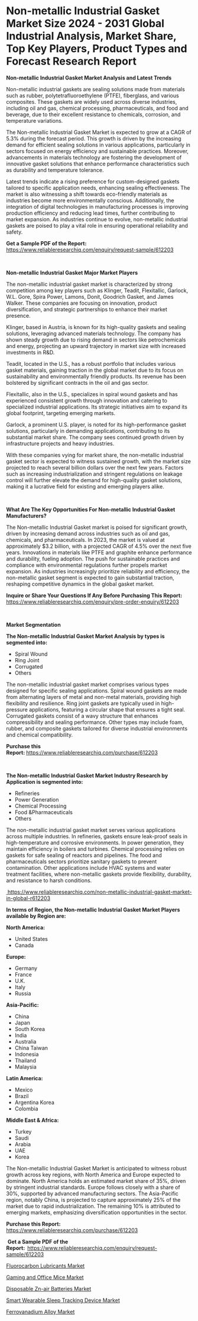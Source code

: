 <p><h1>Non-metallic Industrial Gasket Market Size 2024 - 2031 Global Industrial Analysis, Market Share, Top Key Players, Product Types and Forecast Research Report</h1></p><p><strong>Non-metallic Industrial Gasket Market Analysis and Latest Trends</strong></p>
<p><p>Non-metallic industrial gaskets are sealing solutions made from materials such as rubber, polytetrafluoroethylene (PTFE), fiberglass, and various composites. These gaskets are widely used across diverse industries, including oil and gas, chemical processing, pharmaceuticals, and food and beverage, due to their excellent resistance to chemicals, corrosion, and temperature variations.</p><p>The Non-metallic Industrial Gasket Market is expected to grow at a CAGR of 5.3% during the forecast period. This growth is driven by the increasing demand for efficient sealing solutions in various applications, particularly in sectors focused on energy efficiency and sustainable practices. Moreover, advancements in materials technology are fostering the development of innovative gasket solutions that enhance performance characteristics such as durability and temperature tolerance.</p><p>Latest trends indicate a rising preference for custom-designed gaskets tailored to specific application needs, enhancing sealing effectiveness. The market is also witnessing a shift towards eco-friendly materials as industries become more environmentally conscious. Additionally, the integration of digital technologies in manufacturing processes is improving production efficiency and reducing lead times, further contributing to market expansion. As industries continue to evolve, non-metallic industrial gaskets are poised to play a vital role in ensuring operational reliability and safety.</p></p>
<p><strong>Get a Sample PDF of the Report:&nbsp;</strong> <a href="https://www.reliableresearchiq.com/enquiry/request-sample/612203?utm_campaign=1577&utm_medium=2&utm_source=Github&utm_content=ia&utm_term=12102024&utm_id=non-metallic-industrial-gasket">https://www.reliableresearchiq.com/enquiry/request-sample/612203</a></p>
<p>&nbsp;</p>
<p><strong>Non-metallic Industrial Gasket Major Market Players</strong></p>
<p><p>The non-metallic industrial gasket market is characterized by strong competition among key players such as Klinger, Teadit, Flexitallic, Garlock, W.L. Gore, Spira Power, Lamons, Donit, Goodrich Gasket, and James Walker. These companies are focusing on innovation, product diversification, and strategic partnerships to enhance their market presence.</p><p>Klinger, based in Austria, is known for its high-quality gaskets and sealing solutions, leveraging advanced materials technology. The company has shown steady growth due to rising demand in sectors like petrochemicals and energy, projecting an upward trajectory in market size with increased investments in R&D.</p><p>Teadit, located in the U.S., has a robust portfolio that includes various gasket materials, gaining traction in the global market due to its focus on sustainability and environmentally friendly products. Its revenue has been bolstered by significant contracts in the oil and gas sector.</p><p>Flexitallic, also in the U.S., specializes in spiral wound gaskets and has experienced consistent growth through innovation and catering to specialized industrial applications. Its strategic initiatives aim to expand its global footprint, targeting emerging markets.</p><p>Garlock, a prominent U.S. player, is noted for its high-performance gasket solutions, particularly in demanding applications, contributing to its substantial market share. The company sees continued growth driven by infrastructure projects and heavy industries.</p><p>With these companies vying for market share, the non-metallic industrial gasket sector is expected to witness sustained growth, with the market size projected to reach several billion dollars over the next few years. Factors such as increasing industrialization and stringent regulations on leakage control will further elevate the demand for high-quality gasket solutions, making it a lucrative field for existing and emerging players alike.</p></p>
<p>&nbsp;</p>
<p><strong>What Are The Key Opportunities For Non-metallic Industrial Gasket Manufacturers?</strong></p>
<p><p>The Non-metallic Industrial Gasket market is poised for significant growth, driven by increasing demand across industries such as oil and gas, chemicals, and pharmaceuticals. In 2023, the market is valued at approximately $3.2 billion, with a projected CAGR of 4.5% over the next five years. Innovations in materials like PTFE and graphite enhance performance and durability, fueling adoption. The push for sustainable practices and compliance with environmental regulations further propels market expansion. As industries increasingly prioritize reliability and efficiency, the non-metallic gasket segment is expected to gain substantial traction, reshaping competitive dynamics in the global gasket market.</p></p>
<p><strong>Inquire or Share Your Questions If Any Before Purchasing This Report:</strong> <a href="https://www.reliableresearchiq.com/enquiry/pre-order-enquiry/612203?utm_campaign=1577&utm_medium=2&utm_source=Github&utm_content=ia&utm_term=12102024&utm_id=non-metallic-industrial-gasket">https://www.reliableresearchiq.com/enquiry/pre-order-enquiry/612203</a></p>
<p>&nbsp;</p>
<p><strong>Market Segmentation</strong></p>
<p><strong>The Non-metallic Industrial Gasket Market Analysis by types is segmented into:</strong></p>
<p><ul><li>Spiral Wound</li><li>Ring Joint</li><li>Corrugated</li><li>Others</li></ul></p>
<p><p>The non-metallic industrial gasket market comprises various types designed for specific sealing applications. Spiral wound gaskets are made from alternating layers of metal and non-metal materials, providing high flexibility and resilience. Ring joint gaskets are typically used in high-pressure applications, featuring a circular shape that ensures a tight seal. Corrugated gaskets consist of a wavy structure that enhances compressibility and sealing performance. Other types may include foam, rubber, and composite gaskets tailored for diverse industrial environments and chemical compatibility.</p></p>
<p><strong>Purchase this Report:&nbsp;</strong><a href="https://www.reliableresearchiq.com/purchase/612203?utm_campaign=1577&utm_medium=2&utm_source=Github&utm_content=ia&utm_term=12102024&utm_id=non-metallic-industrial-gasket">https://www.reliableresearchiq.com/purchase/612203</a></p>
<p>&nbsp;</p>
<p><strong>The Non-metallic Industrial Gasket Market Industry Research by Application is segmented into:</strong></p>
<p><ul><li>Refineries</li><li>Power Generation</li><li>Chemical Processing</li><li>Food &Pharmaceuticals</li><li>Others</li></ul></p>
<p><p>The non-metallic industrial gasket market serves various applications across multiple industries. In refineries, gaskets ensure leak-proof seals in high-temperature and corrosive environments. In power generation, they maintain efficiency in boilers and turbines. Chemical processing relies on gaskets for safe sealing of reactors and pipelines. The food and pharmaceuticals sectors prioritize sanitary gaskets to prevent contamination. Other applications include HVAC systems and water treatment facilities, where non-metallic gaskets provide flexibility, durability, and resistance to harsh conditions.</p></p>
<p><a href="https://www.reliableresearchiq.com/non-metallic-industrial-gasket-market-in-global-r612203?utm_campaign=1577&utm_medium=2&utm_source=Github&utm_content=ia&utm_term=12102024&utm_id=non-metallic-industrial-gasket">&nbsp;https://www.reliableresearchiq.com/non-metallic-industrial-gasket-market-in-global-r612203</a></p>
<p><strong>In terms of Region, the Non-metallic Industrial Gasket Market Players available by Region are:</strong></p>
<p>
    <p> <strong> North America: </strong>
        <ul>
            <li>United States</li>
            <li>Canada</li>
        </ul>
        </p> 
    <p> <strong> Europe: </strong>
        <ul>
            <li>Germany</li>
            <li>France</li>
            <li>U.K.</li>
            <li>Italy</li>
            <li>Russia</li>
        </ul>
        </p> 
    <p> <strong> Asia-Pacific: </strong>
        <ul>
            <li>China</li>
            <li>Japan</li>
            <li>South Korea</li>
            <li>India</li>
            <li>Australia</li>
            <li>China Taiwan</li>
            <li>Indonesia</li>
            <li>Thailand</li>
            <li>Malaysia</li>
        </ul>
        </p> 
    <p> <strong> Latin America: </strong>
        <ul>
            <li>Mexico</li>
            <li>Brazil</li>
            <li>Argentina Korea</li>
            <li>Colombia</li>
        </ul>
        </p> 
    <p> <strong> Middle East & Africa: </strong>
        <ul>
            <li>Turkey</li>
            <li>Saudi</li>
            <li>Arabia</li>
            <li>UAE</li>
            <li>Korea</li>
        </ul>
    </p>
    </p>
<p><p>The Non-metallic Industrial Gasket Market is anticipated to witness robust growth across key regions, with North America and Europe expected to dominate. North America holds an estimated market share of 35%, driven by stringent industrial standards. Europe follows closely with a share of 30%, supported by advanced manufacturing sectors. The Asia-Pacific region, notably China, is projected to capture approximately 25% of the market due to rapid industrialization. The remaining 10% is attributed to emerging markets, emphasizing diversification opportunities in the sector.</p></p>
<p><strong>Purchase this Report: </strong><a href="https://www.reliableresearchiq.com/purchase/612203?utm_campaign=1577&utm_medium=2&utm_source=Github&utm_content=ia&utm_term=12102024&utm_id=non-metallic-industrial-gasket">https://www.reliableresearchiq.com/purchase/612203</a></p>
<p>&nbsp;<strong>Get a Sample PDF of the Report:&nbsp;&nbsp;</strong><a href="https://www.reliableresearchiq.com/enquiry/request-sample/612203?utm_campaign=1577&utm_medium=2&utm_source=Github&utm_content=ia&utm_term=12102024&utm_id=non-metallic-industrial-gasket">https://www.reliableresearchiq.com/enquiry/request-sample/612203</a></p>
<p><strong></strong></p>
<p><p><a href="https://github.com/viktors14ni/Market-Research-Report-List-1/blob/main/fluorocarbon-lubricants-market.md?utm_campaign=1577&utm_medium=2&utm_source=Github&utm_content=ia&utm_term=12102024&utm_id=non-metallic-industrial-gasket">Fluorocarbon Lubricants Market</a></p><p><a href="https://www.linkedin.com/pulse/gaming-office-mice-market-innovations-trends-comprehensive-study-kygtc?utm_campaign=1577&utm_medium=2&utm_source=Github&utm_content=ia&utm_term=12102024&utm_id=non-metallic-industrial-gasket">Gaming and Office Mice Market</a></p><p><a href="https://github.com/lavenaz9fufin/Market-Research-Report-List-1/blob/main/disposable-zn-air-batteries-market.md?utm_campaign=1577&utm_medium=2&utm_source=Github&utm_content=ia&utm_term=12102024&utm_id=non-metallic-industrial-gasket">Disposable Zn-air Batteries Market</a></p><p><a href="https://www.linkedin.com/pulse/smart-wearable-sleep-tracking-device-market-size-growth-4elzf?utm_campaign=1577&utm_medium=2&utm_source=Github&utm_content=ia&utm_term=12102024&utm_id=non-metallic-industrial-gasket">Smart Wearable Sleep Tracking Device Market</a></p><p><a href="https://www.linkedin.com/pulse/driving-forces-global-ferrovanadium-alloy-market-trends-8k9hc?utm_campaign=1577&utm_medium=2&utm_source=Github&utm_content=ia&utm_term=12102024&utm_id=non-metallic-industrial-gasket">Ferrovanadium Alloy Market</a></p></p>